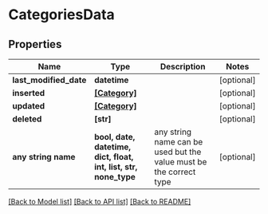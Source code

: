 # CategoriesData


## Properties
Name | Type | Description | Notes
------------ | ------------- | ------------- | -------------
**last_modified_date** | **datetime** |  | [optional] 
**inserted** | [**[Category]**](Category.md) |  | [optional] 
**updated** | [**[Category]**](Category.md) |  | [optional] 
**deleted** | **[str]** |  | [optional] 
**any string name** | **bool, date, datetime, dict, float, int, list, str, none_type** | any string name can be used but the value must be the correct type | [optional]

[[Back to Model list]](../README.md#documentation-for-models) [[Back to API list]](../README.md#documentation-for-api-endpoints) [[Back to README]](../README.md)


